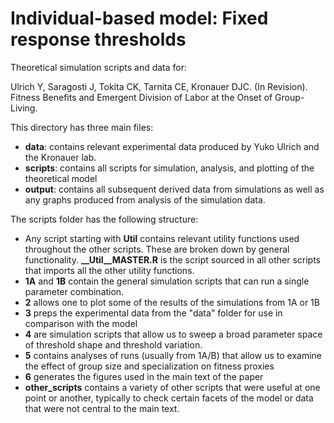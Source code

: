 # Individual-based model: Fixed response thresholds

Theoretical simulation scripts and data for: 

Ulrich Y, Saragosti J, Tokita CK, Tarnita CE, Kronauer DJC. (In Revision). Fitness Benefits and Emergent Division of Labor at the Onset of Group-Living.


This directory has three main files:
* **data**: contains relevant experimental data produced by Yuko Ulrich and the Kronauer lab.
* **scripts**: contains all scripts for simulation, analysis, and plotting of the theoretical model
* **output**: contains all subsequent derived data from simulations as well as any graphs produced from analysis of the simulation data. 

The scripts folder has the following structure:
* Any script starting with **__Util__** contains relevant utility functions used throughout the other scripts. These are broken down by general functionality. **__Util__MASTER.R** is the script sourced in all other scripts that imports all the other utility functions. 
* **1A** and **1B** contain the general simulation scripts that can run a single parameter combination. 
* **2** allows one to plot some of the results of the simulations from 1A or 1B
* **3** preps the experimental data from the "data" folder for use in comparison with the model
* **4** are simulation scripts that allow us to sweep a broad parameter space of threshold shape and threshold variation. 
* **5** contains analyses of runs (usually from 1A/B) that allow us to examine the effect of group size and specialization on fitness proxies
* **6** generates the figures used in the main text of the paper
* **other_scripts** contains a variety of other scripts that were useful at one point or another, typically to check certain facets of the model or data that were not central to the main text. 

